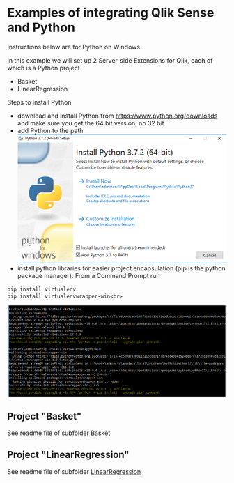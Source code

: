 # Examples of integrating Qlik Sense and Python 

Instructions below are for Python on Windows

In this example we will set up 2 Server-side Extensions for Qlik, each of which is a Python project
 * Basket
 * LinearRegression

Steps to install Python
 * download and install Python from https://www.python.org/downloads and make sure you get the 64 bit version, no 32 bit
 * add Python to the path<br>
![alttext](https://github.com/ChristofSchwarz/pics/raw/master/python1.png "screenshot")
 * install python libraries for easier project encapsulation (pip is the python package manager). From a Command Prompt run
``` 
pip install virtualenv
pip install virtualenvwrapper-win<br>
```
![alttext](https://github.com/ChristofSchwarz/pics/raw/master/python2.png "screenshot")
 
 ## Project "Basket"
 
See readme file of subfolder <a href="https://github.com/ChristofSchwarz/qs-python-samples/tree/master/Basket">Basket</a>
 
 ## Project "LinearRegression"
 
 See readme file of subfolder <a href="https://github.com/ChristofSchwarz/qs-python-samples/tree/master/LinearRegression">LinearRegression</a>
 
 
